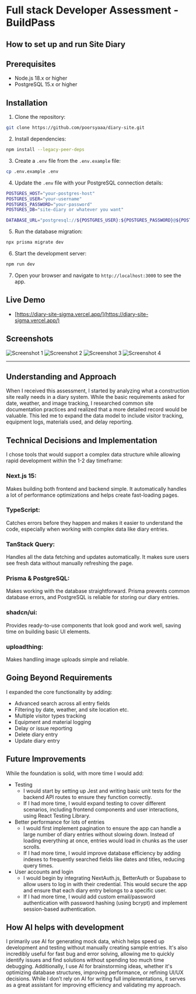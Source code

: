 # Full stack Developer Assessment - BuildPass

## How to set up and run Site Diary

## Prerequisites

- Node.js 18.x or higher
- PostgreSQL 15.x or higher

## Installation

1. Clone the repository:

```bash
git clone https://github.com/poorsyaaa/diary-site.git
```

2. Install dependencies:

```bash
npm install --legacy-peer-deps
```

3. Create a `.env` file from the `.env.example` file:

```bash
cp .env.example .env
```

4. Update the `.env` file with your PostgreSQL connection details:

```bash
POSTGRES_HOST="your-postgres-host"
POSTGRES_USER="your-username"
POSTGRES_PASSWORD="your-password"
POSTGRES_DB="site-diary or whatever you want"

DATABASE_URL="postgresql://${POSTGRES_USER}:${POSTGRES_PASSWORD}@${POSTGRES_HOST}:5432/${POSTGRES_DB}"
```

5. Run the database migration:

```bash
npx prisma migrate dev
```

6. Start the development server:

```bash
npm run dev
```

7. Open your browser and navigate to `http://localhost:3000` to see the app.

## Live Demo

- [https://diary-site-sigma.vercel.app/](https://diary-site-sigma.vercel.app/)

## Screenshots

![Screenshot 1](https://github.com/poorsyaaa/diary-site/screenshots/image4.png)
![Screenshot 2](https://github.com/poorsyaaa/diary-site/screenshots/image3.png)
![Screenshot 3](https://github.com/poorsyaaa/diary-site/screenshots/image2.png)
![Screenshot 4](https://github.com/poorsyaaa/diary-site/screenshots/image.png)

---

## Understanding and Approach

When I received this assessment, I started by analyzing what a construction site really needs in a diary system. While the basic requirements asked for date, weather, and image tracking, I researched common site documentation practices and realized that a more detailed record would be valuable. This led me to expand the data model to include visitor tracking, equipment logs, materials used, and delay reporting.

## Technical Decisions and Implementation

I chose tools that would support a complex data structure while allowing rapid development within the 1-2 day timeframe:

### Next.js 15:

Makes building both frontend and backend simple. It automatically handles a lot of performance optimizations and helps create fast-loading pages.

### TypeScript:

Catches errors before they happen and makes it easier to understand the code, especially when working with complex data like diary entries.

### TanStack Query:

Handles all the data fetching and updates automatically. It makes sure users see fresh data without manually refreshing the page.

### Prisma & PostgreSQL:

Makes working with the database straightforward. Prisma prevents common database errors, and PostgreSQL is reliable for storing our diary entries.

### shadcn/ui:

Provides ready-to-use components that look good and work well, saving time on building basic UI elements.

### uploadthing:

Makes handling image uploads simple and reliable.

## Going Beyond Requirements

I expanded the core functionality by adding:

- Advanced search across all entry fields
- Filtering by date, weather, and site location etc.
- Multiple visitor types tracking
- Equipment and material logging
- Delay or issue reporting
- Delete diary entry
- Update diary entry

## Future Improvements

While the foundation is solid, with more time I would add:

- Testing
  - I would start by setting up Jest and writing basic unit tests for the backend API routes to ensure they function correctly.
  - If I had more time, I would expand testing to cover different scenarios, including frontend components and user interactions, using React Testing Library.
- Better performance for lots of entries
  - I would first implement pagination to ensure the app can handle a large number of diary entries without slowing down. Instead of loading everything at once, entries would load in chunks as the user scrolls.
  - If I had more time, I would improve database efficiency by adding indexes to frequently searched fields like dates and titles, reducing query times.
- User accounts and login
  - I would begin by integrating NextAuth.js, BetterAuth or Supabase to allow users to log in with their credential. This would secure the app and ensure that each diary entry belongs to a specific user.
  - If I had more time, I would add custom email/password authentication with password hashing (using bcrypt) and implement session-based authentication.

## How AI helps with development

I primarily use AI for generating mock data, which helps speed up development and testing without manually creating sample entries. It's also incredibly useful for fast bug and error solving, allowing me to quickly identify issues and find solutions without spending too much time debugging. Additionally, I use AI for brainstorming ideas, whether it's optimizing database structures, improving performance, or refining UI/UX decisions. While I don’t rely on AI for writing full implementations, it serves as a great assistant for improving efficiency and validating my approach.
